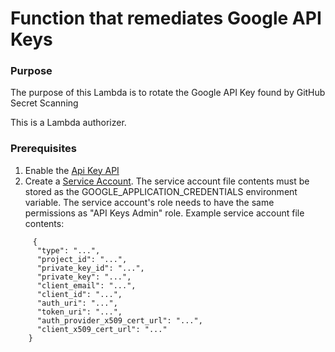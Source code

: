 # Function that remediates Google API Keys

### Purpose

The purpose of this Lambda is to rotate the Google API Key found by GitHub Secret Scanning

This is a Lambda authorizer.

### Prerequisites

1. Enable the [Api Key API](https://console.developers.google.com/apis/api/apikeys.googleapis.com)
2. Create a [Service Account](https://cloud.google.com/iam/docs/creating-managing-service-account-keys#creating). The service account file contents must be stored as the GOOGLE_APPLICATION_CREDENTIALS environment variable. The service account's role needs to have the same permissions as "API Keys Admin" role.
   Example service account file contents:

```
     {
      "type": "...",
      "project_id": "...",
      "private_key_id": "...",
      "private_key": "...",
      "client_email": "...",
      "client_id": "...",
      "auth_uri": "...",
      "token_uri": "...",
      "auth_provider_x509_cert_url": "...",
      "client_x509_cert_url": "..."
    }
```
